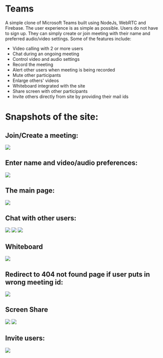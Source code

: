 # Teams
A simple clone of Microsoft Teams built using NodeJs, WebRTC and Firebase. The user experience is as simple as possible. Users do not have to sign up. They can simply create or join meeting with their name and preferred audio/video settings. Some of the features include:
- Video calling with 2 or more users
- Chat during an ongoing meeting 
- Control video and audio settings
- Record the meeting
- Alert other users when meeting is being recorded
- Mute other participants
- Enlarge others' videos
- Whiteboard integrated with the site
- Share screen with other participants
- Invite others directly from site by providing their mail ids

# Snapshots of the site:
## Join/Create a meeting:
<img src='/screenshots/ss1.png'/>

## Enter name and video/audio preferences:
<img src='/screenshots/ss2.png'/>

## The main page: 
<img src='/screenshots/ss3.png'/>

## Chat with other users:
<img src='/screenshots/ss4.png'/>

<img src='/screenshots/ss5.png'/>
<img src='/screenshots/ss6.png'/>

## Whiteboard
<img src='/screenshots/ss7.png'/>

## Redirect to 404 not found page if user puts in wrong meeting id:
<img src='/screenshots/ss8.png'/>

## Screen Share
<img src='/screenshots/ss9.png'/>
<img src='/screenshots/ss10.png'/>

## Invite users:
<img src='/screenshots/ss11.png'/>
